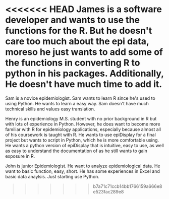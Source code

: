 <<<<<<< HEAD
James is a software developer and wants to use the functions for the R. But he doesn't care too much about the epi data,
moreso he just wants to add some of the functions in converting R to python in his packages. Additionally, He doesn't
have much time to add it.
=======

Sam is a novice epidemiologist. Sam wants to learn R since
he's used to using Python. He wants to learn a easy way. Sam doesn't have much technical skills and values easy translation.

Henry is an epidemiology M.S. student with no prior background in R but with lots of experience in Python. However, he does want to become more familiar with R for epidemiology applications, especially because almost all of his coursework is taught with R. He wants to use epiDisplay for a final project but wants to script in Python, which he is more comfortable using. He wants a python version of epiDisplay that is intuitive, easy to use, as well as easy to understand the documentation of as he still wants to gain exposure in R.


John is junior Epidemiologist. He want to analyze epidemiological data.
He want to basic function, easy, short. He has some experiences in Excel and basic data anaylsis. Just starting use Python.
>>>>>>> b7a71c71ccb14bb1766159a666e8e523fac289e8
